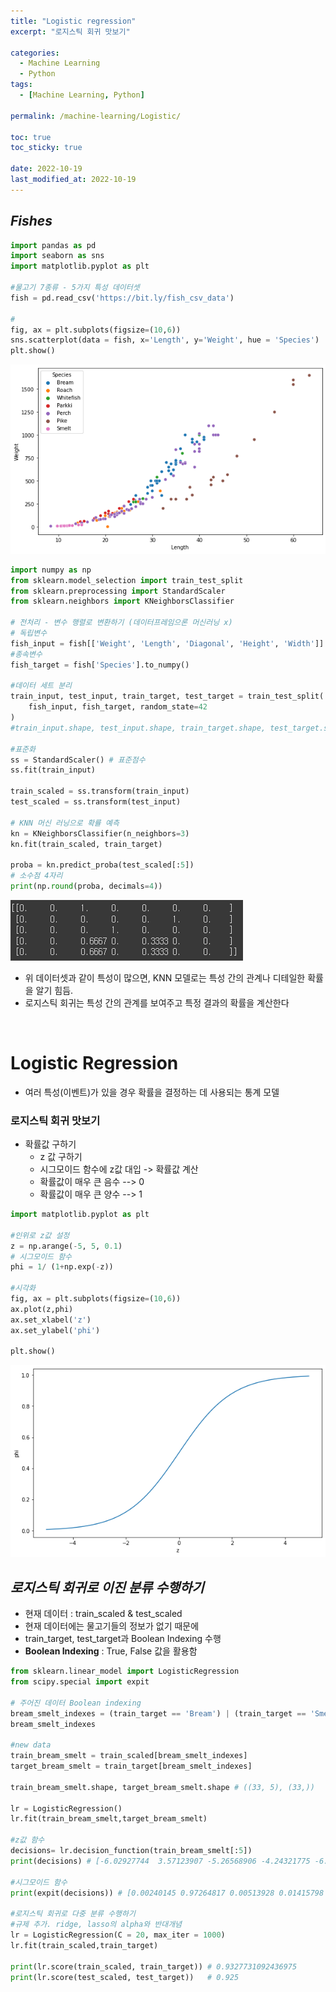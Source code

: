 ```yaml
---
title: "Logistic regression"
excerpt: "로지스틱 회귀 맛보기"

categories:
  - Machine Learning
  - Python
tags:
  - [Machine Learning, Python]

permalink: /machine-learning/Logistic/

toc: true
toc_sticky: true

date: 2022-10-19
last_modified_at: 2022-10-19
---
```



## _Fishes_

```python
import pandas as pd
import seaborn as sns
import matplotlib.pyplot as plt

#물고기 7종류 - 5가지 특성 데이터셋
fish = pd.read_csv('https://bit.ly/fish_csv_data')

#
fig, ax = plt.subplots(figsize=(10,6))
sns.scatterplot(data = fish, x='Length', y='Weight', hue = 'Species')
plt.show()
```
![a](/assets/images/posts_img/machine-learning-4/fishes.png)

```python
import numpy as np
from sklearn.model_selection import train_test_split
from sklearn.preprocessing import StandardScaler
from sklearn.neighbors import KNeighborsClassifier

# 전처리 - 변수 행렬로 변환하기 (데이터프레임으론 머신러닝 x)
# 독립변수
fish_input = fish[['Weight', 'Length', 'Diagonal', 'Height', 'Width']].to_numpy()
#종속변수
fish_target = fish['Species'].to_numpy()

#데이터 세트 분리
train_input, test_input, train_target, test_target = train_test_split(
    fish_input, fish_target, random_state=42
)
#train_input.shape, test_input.shape, train_target.shape, test_target.shape

#표준화
ss = StandardScaler() # 표준점수
ss.fit(train_input)

train_scaled = ss.transform(train_input)
test_scaled = ss.transform(test_input)

# KNN 머신 러닝으로 확률 예측
kn = KNeighborsClassifier(n_neighbors=3)
kn.fit(train_scaled, train_target)

proba = kn.predict_proba(test_scaled[:5])
# 소수점 4자리
print(np.round(proba, decimals=4))
```
![b](/assets/images/posts_img/machine-learning-4/KNN.png)

- 위 데이터셋과 같이 특성이 많으면, KNN 모델로는 특성 간의 관계나 디테일한 확률을 알기 힘듬.
- 로지스틱 회귀는 특성 간의 관계를 보여주고 특정 결과의 확률을 계산한다

<br/>

# __Logistic Regression__
- 여러 특성(이벤트)가 있을 경우 확률을 결정하는 데 사용되는 통계 모델

### 로지스틱 회귀 맛보기
- 확률값 구하기
    - z 값 구하기
    - 시그모이드 함수에 z값 대입 -> 확률값 계산
    - 확률값이 매우 큰 음수 --> 0
    - 확률값이 매우 큰 양수 --> 1
```python
import matplotlib.pyplot as plt

#인위로 z값 설정
z = np.arange(-5, 5, 0.1)
# 시그모이드 함수
phi = 1/ (1+np.exp(-z))

#시각화
fig, ax = plt.subplots(figsize=(10,6))
ax.plot(z,phi)
ax.set_xlabel('z')
ax.set_ylabel('phi')

plt.show()
```
![c](/assets/images/posts_img/machine-learning-4/logi.png)

## _로지스틱 회귀로 이진 분류 수행하기_

- 현재 데이터 : train_scaled & test_scaled
- 현재 데이터에는 물고기들의 정보가 없기 때문에
- train_target, test_target과 Boolean Indexing 수행
- __Boolean Indexing__ : True, False 값을 활용함

```python
from sklearn.linear_model import LogisticRegression
from scipy.special import expit

# 주어진 데이터 Boolean indexing
bream_smelt_indexes = (train_target == 'Bream') | (train_target == 'Smelt')
bream_smelt_indexes

#new data
train_bream_smelt = train_scaled[bream_smelt_indexes]
target_bream_smelt = train_target[bream_smelt_indexes]

train_bream_smelt.shape, target_bream_smelt.shape # ((33, 5), (33,))

lr = LogisticRegression()
lr.fit(train_bream_smelt,target_bream_smelt)

#z값 함수
decisions= lr.decision_function(train_bream_smelt[:5])
print(decisions) # [-6.02927744  3.57123907 -5.26568906 -4.24321775 -6.0607117 ]

#시그모이드 함수
print(expit(decisions)) # [0.00240145 0.97264817 0.00513928 0.01415798 0.00232731]

#로지스틱 회귀로 다중 분류 수행하기
#규제 추가. ridge, lasso의 alpha와 반대개념
lr = LogisticRegression(C = 20, max_iter = 1000)
lr.fit(train_scaled,train_target)

print(lr.score(train_scaled, train_target)) # 0.9327731092436975
print(lr.score(test_scaled, test_target))   # 0.925

```

